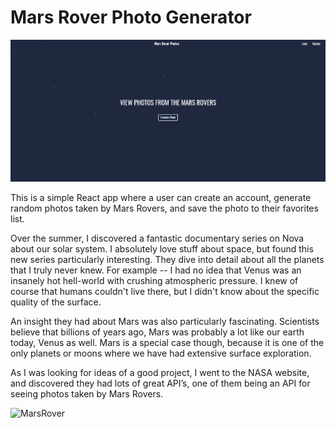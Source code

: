 # Mars Rover Photo Generator

![MarsRover](./src/mars-home.png)

This is a simple React app where a user can create an account, generate random photos taken by  Mars Rovers, and save the photo to their favorites list. 

Over the summer, I discovered a fantastic documentary series on Nova about our solar system. I absolutely love stuff about space, but found this new series particularly interesting. They dive into detail about all the planets that I truly never knew. For example -- I had no idea that Venus was an insanely hot hell-world with crushing atmospheric pressure. I knew of course that humans couldn't live there, but I didn't know about the specific quality of the surface. 

An insight they had about Mars was also particularly fascinating. Scientists believe that billions of years ago, Mars was probably a lot like our earth today, Venus as well. Mars is a special case though, because it is one of the only planets or moons where we have had extensive surface exploration. 

As I was looking for ideas of a good project, I went to the NASA website, and discovered they had lots of great API’s, one of them being an API for seeing photos taken by Mars Rovers. 

![MarsRover](./src/mars-favorites.png)

